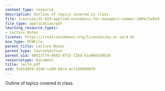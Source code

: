 ```yaml
---
content_type: resource
description: Outline of topics covered in class.
file: /courses/15-024-applied-economics-for-managers-summer-2004/5a914459d246ce9064c44c7c699800f9_lec14.pdf
file_type: application/pdf
learning_resource_types:
- Lecture Notes
license: https://creativecommons.org/licenses/by-nc-sa/4.0/
ocw_type: OCWFile
parent_title: Lecture Notes
parent_type: CourseSection
parent_uid: 08613774-0683-4715-72bd-b1a0683d8b30
resourcetype: Document
title: lec14.pdf
uid: 5a914459-d246-ce90-64c4-4c7c699800f9
---
```

Outline of topics covered in class.